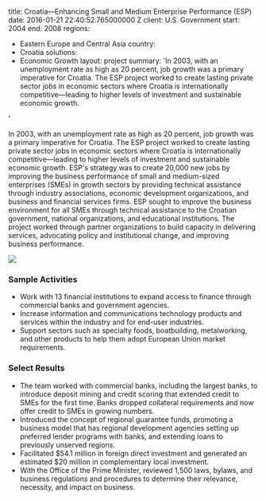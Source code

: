 
title: Croatia—Enhancing Small and Medium Enterprise Performance (ESP)
date: 2016-01-21 22:40:52.765000000 Z
client: U.S. Government
start: 2004
end: 2008
regions:
- Eastern Europe and Central Asia
country:
- Croatia
solutions:
- Economic Growth
layout: project
summary: 'In 2003, with an unemployment rate as high as 20 percent, job growth was
  a primary imperative for Croatia. The ESP project worked to create lasting private
  sector jobs in economic sectors where Croatia is internationally competitive—leading
  to higher levels of investment and sustainable economic growth.

'


In 2003, with an unemployment rate as high as 20 percent, job growth was a primary imperative for Croatia. The ESP project worked to create lasting private sector jobs in economic sectors where Croatia is internationally competitive—leading to higher levels of investment and sustainable economic growth. ESP's strategy was to create 20,000 new jobs by improving the business performance of small and medium-sized enterprises (SMEs) in growth sectors by providing technical assistance through industry associations, economic development organizations, and business and financial services firms. ESP sought to improve the business environment for all SMEs through technical assistance to the Croatian government, national organizations, and educational institutions. The project worked through partner organizations to build capacity in delivering services, advocating policy and institutional change, and improving business performance.

![][1]

###  Sample Activities

* Work with 13 financial institutions to expand access to finance through commercial banks and government agencies.
* Increase information and communications technology products and services within the industry and for end-user industries.
* Support sectors such as specialty foods, boatbuilding, metalworking, and other products to help them adopt European Union market requirements.

###  Select Results

* The team worked with commercial banks, including the largest banks, to introduce deposit mining and credit scoring that extended credit to SMEs for the first time. Banks dropped collateral requirements and now offer credit to SMEs in growing numbers.
* Introduced the concept of regional guarantee funds, promoting a business model that has regional development agencies setting up preferred lender programs with banks, and extending loans to previously unserved regions.
* Facilitated $54.1 million in foreign direct investment and generated an estimated $20 million in complementary local investment.
* With the Office of the Prime Minister, reviewed 1,500 laws, bylaws, and business regulations and procedures to determine their relevance, necessity, and impact on business.

[1]: https://assetify-dai.com/projects/Croatia%2C-Zagreb-Market.jpg
